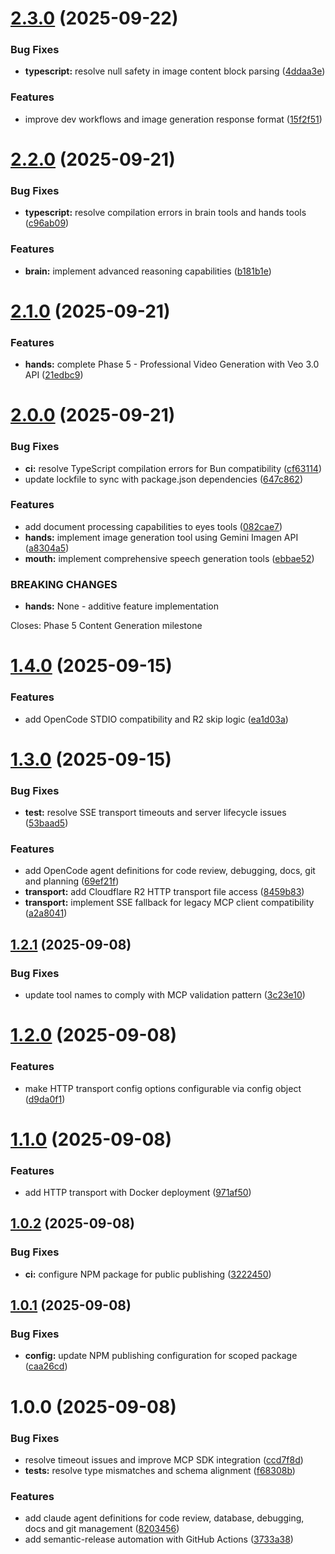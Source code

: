 # [2.3.0](https://github.com/mrgoonie/human-mcp/compare/v2.2.0...v2.3.0) (2025-09-22)


### Bug Fixes

* **typescript:** resolve null safety in image content block parsing ([4ddaa3e](https://github.com/mrgoonie/human-mcp/commit/4ddaa3eb0e9e7aae7e294ca603ca3f12a395636c))


### Features

* improve dev workflows and image generation response format ([15f2f51](https://github.com/mrgoonie/human-mcp/commit/15f2f51890b3cb262dd303c0f7ec1aeadded15c2))

# [2.2.0](https://github.com/mrgoonie/human-mcp/compare/v2.1.0...v2.2.0) (2025-09-21)


### Bug Fixes

* **typescript:** resolve compilation errors in brain tools and hands tools ([c96ab09](https://github.com/mrgoonie/human-mcp/commit/c96ab09b6b05c5f0c6032ed5c777392ec6ce1a23))


### Features

* **brain:** implement advanced reasoning capabilities ([b181b1e](https://github.com/mrgoonie/human-mcp/commit/b181b1eeaef201d6a333e9319e1dd4865f799adc))

# [2.1.0](https://github.com/mrgoonie/human-mcp/compare/v2.0.0...v2.1.0) (2025-09-21)


### Features

* **hands:** complete Phase 5 - Professional Video Generation with Veo 3.0 API ([21edbc9](https://github.com/mrgoonie/human-mcp/commit/21edbc9e6a783953de32310d76230da776244ec6))

# [2.0.0](https://github.com/mrgoonie/human-mcp/compare/v1.4.0...v2.0.0) (2025-09-21)


### Bug Fixes

* **ci:** resolve TypeScript compilation errors for Bun compatibility ([cf63114](https://github.com/mrgoonie/human-mcp/commit/cf6311453ec2c7028198a750fe2c908705085179))
* update lockfile to sync with package.json dependencies ([647c862](https://github.com/mrgoonie/human-mcp/commit/647c86285679dcc3f7727b2d59a774d8c5ea7280))


### Features

* add document processing capabilities to eyes tools ([082cae7](https://github.com/mrgoonie/human-mcp/commit/082cae779d99d1221d05dc4f30021371d1909ec2))
* **hands:** implement image generation tool using Gemini Imagen API ([a8304a5](https://github.com/mrgoonie/human-mcp/commit/a8304a5293eb76465fcc7a55263b74505e03a8e2))
* **mouth:** implement comprehensive speech generation tools ([ebbae52](https://github.com/mrgoonie/human-mcp/commit/ebbae52cdb345888221a4eebd473ad7ad0a29f1e))


### BREAKING CHANGES

* **hands:** None - additive feature implementation

Closes: Phase 5 Content Generation milestone

# [1.4.0](https://github.com/mrgoonie/human-mcp/compare/v1.3.0...v1.4.0) (2025-09-15)


### Features

* add OpenCode STDIO compatibility and R2 skip logic ([ea1d03a](https://github.com/mrgoonie/human-mcp/commit/ea1d03a753a34598baf64d26170bedeaead63deb))

# [1.3.0](https://github.com/mrgoonie/human-mcp/compare/v1.2.1...v1.3.0) (2025-09-15)


### Bug Fixes

* **test:** resolve SSE transport timeouts and server lifecycle issues ([53baad5](https://github.com/mrgoonie/human-mcp/commit/53baad54c3482e3dfc4c22865f2c04c390718a04))


### Features

* add OpenCode agent definitions for code review, debugging, docs, git and planning ([69ef21f](https://github.com/mrgoonie/human-mcp/commit/69ef21fc018a20320cb0cf2113ea01785500b313))
* **transport:** add Cloudflare R2 HTTP transport file access ([8459b83](https://github.com/mrgoonie/human-mcp/commit/8459b8322172019a9b2cee944c02471113444c19))
* **transport:** implement SSE fallback for legacy MCP client compatibility ([a2a8041](https://github.com/mrgoonie/human-mcp/commit/a2a8041220577597061efd37e6e1ae167ae40ec5))

## [1.2.1](https://github.com/mrgoonie/human-mcp/compare/v1.2.0...v1.2.1) (2025-09-08)


### Bug Fixes

* update tool names to comply with MCP validation pattern ([3c23e10](https://github.com/mrgoonie/human-mcp/commit/3c23e101e843095fb33703dd9431a89936c18308))

# [1.2.0](https://github.com/mrgoonie/human-mcp/compare/v1.1.0...v1.2.0) (2025-09-08)


### Features

* make HTTP transport config options configurable via config object ([d9da0f1](https://github.com/mrgoonie/human-mcp/commit/d9da0f1ec01b53dd21ace64e781d6bec269bd763))

# [1.1.0](https://github.com/mrgoonie/human-mcp/compare/v1.0.2...v1.1.0) (2025-09-08)


### Features

* add HTTP transport with Docker deployment ([971af50](https://github.com/mrgoonie/human-mcp/commit/971af50cae5ccb50b83a70c29099e4c801b8fcad))

## [1.0.2](https://github.com/mrgoonie/human-mcp/compare/v1.0.1...v1.0.2) (2025-09-08)


### Bug Fixes

* **ci:** configure NPM package for public publishing ([3222450](https://github.com/mrgoonie/human-mcp/commit/3222450edae2f40e86cba29dea5c3dfd35bf4fd1))

## [1.0.1](https://github.com/mrgoonie/human-mcp/compare/v1.0.0...v1.0.1) (2025-09-08)


### Bug Fixes

* **config:** update NPM publishing configuration for scoped package ([caa26cd](https://github.com/mrgoonie/human-mcp/commit/caa26cd36d6967a935921b62e7478f4074cac671))

# 1.0.0 (2025-09-08)


### Bug Fixes

* resolve timeout issues and improve MCP SDK integration ([ccd7f8d](https://github.com/mrgoonie/human-mcp/commit/ccd7f8d44dc9b8f9e5432092e40fa6dd99759dae))
* **tests:** resolve type mismatches and schema alignment ([f68308b](https://github.com/mrgoonie/human-mcp/commit/f68308bc476be2e47a35da92d9b766c0c2d02a93))


### Features

* add claude agent definitions for code review, database, debugging, docs and git management ([8203456](https://github.com/mrgoonie/human-mcp/commit/8203456615ca498074657a07a25cea99b9d538fb))
* add semantic-release automation with GitHub Actions ([3733a38](https://github.com/mrgoonie/human-mcp/commit/3733a38b1ab90ef37e44af2726ec0b3cec88932e))
